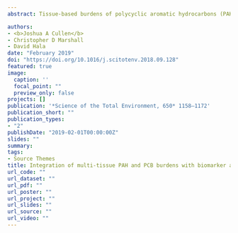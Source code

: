 ```yaml
---
abstract: Tissue-based burdens of polycyclic aromatic hydrocarbons (PAHs) and polychlorinated biphenyls (PCBs) were integrated with ethoxyresorufin-O-deethylase (EROD) and glutathione S-transferase (GST) enzyme activity in bull (<i>Carcharhinus leucas</i>), blacktip (<i>Carcharhinus limbatus</i>), and bonnethead (<i>Sphyrna tiburo</i>) sharks from Galveston Bay, TX. The potential toxicity of these burdens was evaluated by calculation of toxic equivalents (TEQs). Concentrations of total PAHs ($\Sigma$PAHs) were significantly greater in blacktip and bonnethead sharks than bull sharks in liver, but did not exhibit differences in muscle among species. Hepatic concentrations of $\Sigma$PAHs in these sharks (range of means 1560–2200 ng/g wet wt.) were greater than concentrations previously reported in oysters from Galveston Bay (range of means 134–333 ng/g dry wt.), which suggests that trophic dilution of PAHs may not be reflected in sharks. Total PCBs ($\Sigma$PCBs) were significantly greatest in bull sharks and lowest in bonnetheads, while blacktips were intermediate to these species. EROD activity was greater in bonnetheads than the other species, whereas GST activity was significantly higher in blacktips and bonnetheads than in bull sharks. Integration of hepatic burdens with biomarker activity via constrained multivariate analysis found correlations for only a small number of individual PAH/PCB congeners. Hepatic TEQ measurements suggest potential physiological effects of these burdens compared to established TEQ thresholds for other taxa, although the likelihood of similar effects in sharks requires further study and the inclusion of toxic endpoints. Our findings indicate that sharks may be prone to the accumulation of PAHs and PCBs, which may result in negative health outcomes for these cartilaginous fishes.

authors:
- <b>Joshua A Cullen</b>
- Christopher D Marshall
- David Hala
date: "February 2019"
doi: "https://doi.org/10.1016/j.scitotenv.2018.09.128"
featured: true
image:
  caption: ''
  focal_point: ""
  preview_only: false
projects: []
publication: '*Science of the Total Environment, 650* 1158–1172'
publication_short: ""
publication_types:
- "2"
publishDate: "2019-02-01T00:00:00Z"
slides: ""
summary:
tags:
- Source Themes
title: Integration of multi-tissue PAH and PCB burdens with biomarker activity in three coastal shark species from the northwestern Gulf of Mexico
url_code: ""
url_dataset: ""
url_pdf: ""
url_poster: ""
url_project: ""
url_slides: ""
url_source: ""
url_video: ""
---
```


